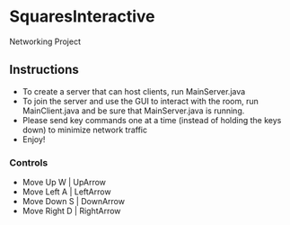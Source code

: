 # SquaresInteractive
Networking Project

## Instructions
* To create a server that can host clients, run MainServer.java
* To join the server and use the GUI to interact with the room, run MainClient.java
	and be sure that MainServer.java is running.
* Please send key commands one at a time (instead of holding the keys down) to minimize network traffic
* Enjoy!

### Controls 
* Move Up		W				  |	UpArrow
* Move Left		A				|	LeftArrow
* Move Down		S				|	DownArrow
* Move Right	D				|	RightArrow
